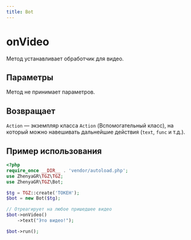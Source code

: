 ```yaml
---
title: Bot
---
```


# onVideo
Метод устанавливает обработчик для видео.

## Параметры
Метод не принимает параметров.

## Возвращает
`Action` — экземпляр класса `Action` (Вспомогательный класс), на который можно навешивать дальнейшие действия (`text`, `func` и т.д.).

## Пример использования
```php
<?php
require_once __DIR__ . 'vendor/autoload.php';
use ZhenyaGR\TGZ\TGZ;
use ZhenyaGR\TGZ\Bot;

$tg = TGZ::create('ТОКЕН');
$bot = new Bot($tg);

// Отреагирует на любое пришедшее видео
$bot->onVideo()
    ->text("Это видео!");

$bot->run();
```